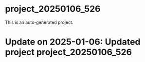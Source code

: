 # project_20250106_526

This is an auto-generated project.

# Update on 2025-01-06: Updated project project_20250106_526
